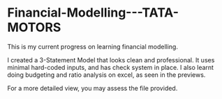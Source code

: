 # Financial-Modelling---TATA-MOTORS
This is my current progress on learning financial modelling. 

I created a 3-Statement Model that looks clean and professional. 
It uses minimal hard-coded inputs, and has check system in place. 
I also learnt doing budgeting and ratio analysis on excel, as seen in the previews.

For a more detailed view, you may assess the file provided. 



